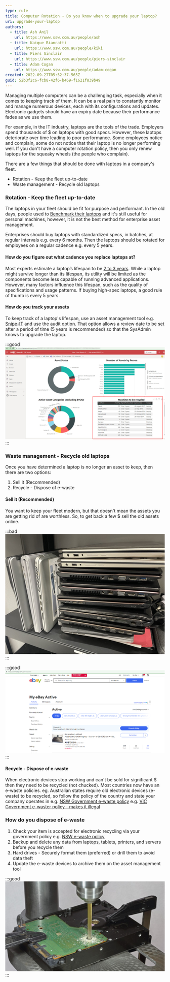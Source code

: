 ```yaml
---
type: rule
title: Computer Rotation - Do you know when to upgrade your laptop?
uri: upgrade-your-laptop
authors:
  - title: Ash Anil
    url: https://www.ssw.com.au/people/ash
  - title: Kaique Biancatti
    url: https://www.ssw.com.au/people/kiki
  - title: Piers Sinclair
    url: https://www.ssw.com.au/people/piers-sinclair
  - title: Adam Cogan
    url: https://www.ssw.com.au/people/adam-cogan
created: 2022-09-27T05:52:37.565Z
guid: 52b3f2c6-fcb8-42f6-b469-f1621f839b49
---
```

Managing multiple computers can be a challenging task, especially when it comes to keeping track of them. It can be a real pain to constantly monitor and manage numerous devices, each with its configurations and updates. Electronic gadgets should have an expiry date because their performance fades as we use them.

For example, in the IT industry, laptops are the tools of the trade. Employers spend thousands of $ on laptops with good specs. However, these laptops deteriorate over time leading to poor performance. Some employees notice and complain, some do not notice that their laptop is no longer performing well. If you don't have a computer rotation policy, then you only renew laptops for the squeaky wheels (the people who complain).

There are a few things that should be done with laptops in a company's fleet.

* Rotation - Keep the fleet up-to-date
* Waste management - Recycle old laptops

### Rotation - Keep the fleet up-to-date

The laptops in your fleet should be fit for purpose and performant. In the old days, people used to [Benchmark their laptops](/do-you-benchmark-your-pc) and it's still useful for personal machines, however, it is not the best method for enterprise asset management.

Enterprises should buy laptops with standardized specs, in batches, at regular intervals e.g. every 6 months. Then the laptops should be rotated for employees on a regular cadence e.g. every 5 years.

#### How do you figure out what cadence you replace laptops at?

Most experts estimate a laptop’s lifespan to be [2 to 3 years](https://www.empowerit.com.au/blog/it-planning/budgeting/laptops-desktops-how-long-do-they-last/). While a laptop might survive longer than its lifespan, its utility will be limited as the components become less capable of running advanced applications. However, many factors influence this lifespan, such as the quality of specifications and usage patterns. If buying high-spec laptops, a good rule of thumb is every 5 years.

#### How do you track your assets

To keep track of a laptop's lifespan, use an asset management tool e.g. [Snipe-IT](https://snipeitapp.com/) and use the audit option. That option allows a review date to be set after a period of time (5 years is recommended) so that the SysAdmin knows to upgrade the laptop.

:::good
![Figure: Power BI report - Snipe showing the oldest laptops that needs to be recycled](/rules/upgrade-your-laptop/2022-10-05_9-29-51.jpg)
:::

### Waste management - Recycle old laptops

Once you have determined a laptop is no longer an asset to keep, then there are two options:

1. Sell it (Recommended)
2. Recycle - Dispose of e-waste

#### Sell it (Recommended)

You want to keep your fleet modern, but that doesn't mean the assets you are getting rid of are worthless. So, to get back a few $ sell the old assets online.

:::bad
![Figure: Bad example - Old laptops piled up in the server room](/rules/upgrade-your-laptop/microsoftteams-image-7-.png)
:::

:::good
![Figure: Good example - Posted laptop on Ebay to sell](/rules/upgrade-your-laptop/microsoftteams-image-8-.png)
:::

#### Recycle - Dispose of e-waste

When electronic devices stop working and can't be sold for significant $ then they need to be recycled (not chucked). Most countries now have an e-waste policies.
eg. Australian states require old electronic devices (e-waste) to be recycled, so follow the policy of the country and state your company operates in
e.g. [NSW Government e-waste policy](https://www.epa.nsw.gov.au/your-environment/recycling-and-reuse/warr-strategy/product-stewardship-schemes/ewaste)
e.g. [VIC Government e-waster policy - makes it illegal](https://www.epa.vic.gov.au/for-business/find-a-topic/manage-e-waste)

### How do you dispose of e-waste

1. Check your item is accepted for electronic recycling via your government policy e.g. [NSW e-waste policy](https://www.environment.nsw.gov.au/questions/dispose-or-recycle-e-waste)
2. Backup and delete any data from laptops, tablets, printers, and servers before you recycle them
3. Hard drives - Securely format them (preferred) or drill them to avoid data theft
4. Update the e-waste devices to archive them on the asset management tool

:::good
![Figure: Good example - Drill HDD before disposing of it](/rules/upgrade-your-laptop/hard-drive-destruction-1200x675.jpeg)
:::

